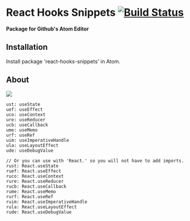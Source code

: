 # React Hooks Snippets [![Build Status](https://travis-ci.org/mib32/react-hooks-snippets.svg?branch=master)](https://travis-ci.org/mib32/react-hooks-snippets)
**Package for Github's Atom Editor**

## Installation
Install package 'react-hooks-snippets' in Atom.

## About
![](https://media.giphy.com/media/U8Z62wur2FlHuplNuV/giphy.gif)
```
ust: useState
uef: useEffect
uco: useContext
ure: useReducer
ucb: useCallback
ume: useMemo
urf: useRef
uim: useImperativeHandle
ula: useLayoutEffect
ude: useDebugValue

// Or you can use with 'React.' so you will not have to add imports.
rust: React.useState
ruef: React.useEffect
ruco: React.useContext
rure: React.useReducer
rucb: React.useCallback
rume: React.useMemo
rurf: React.useRef
ruim: React.useImperativeHandle
rula: React.useLayoutEffect
rude: React.useDebugValue
```
